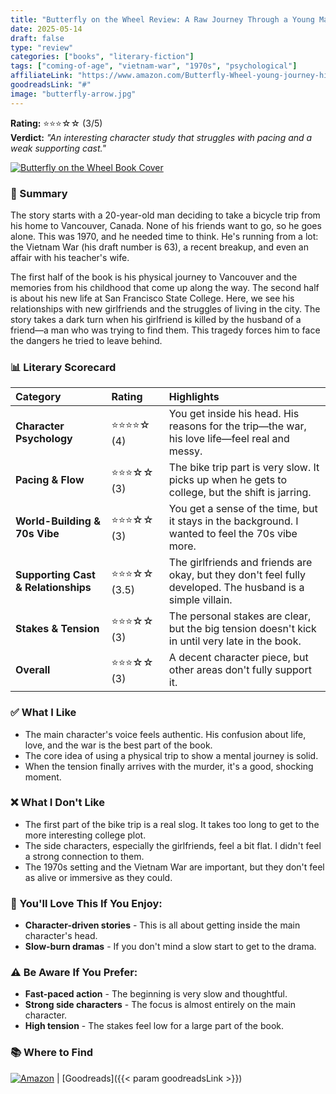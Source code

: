 ```yaml
---
title: "Butterfly on the Wheel Review: A Raw Journey Through a Young Man's Mind"
date: 2025-05-14
draft: false
type: "review"
categories: ["books", "literary-fiction"]
tags: ["coming-of-age", "vietnam-war", "1970s", "psychological"]
affiliateLink: "https://www.amazon.com/Butterfly-Wheel-young-journey-himself/dp/B0BMTBF6L7"
goodreadsLink: "#"
image: "butterfly-arrow.jpg"
---
```


**Rating:** ⭐️⭐️⭐️☆☆ (3/5)  
**Verdict:** *"An interesting character study that struggles with pacing and a weak supporting cast."*

[![Butterfly on the Wheel Book Cover](butterfly-arrow.jpg)](https://www.amazon.com/Butterfly-Wheel-young-journey-himself/dp/B0BMTBF6L7)

### 📖 Summary
The story starts with a 20-year-old man deciding to take a bicycle trip from his home to Vancouver, Canada. None of his friends want to go, so he goes alone. This was 1970, and he needed time to think. He's running from a lot: the Vietnam War (his draft number is 63), a recent breakup, and even an affair with his teacher's wife.

The first half of the book is his physical journey to Vancouver and the memories from his childhood that come up along the way. The second half is about his new life at San Francisco State College. Here, we see his relationships with new girlfriends and the struggles of living in the city. The story takes a dark turn when his girlfriend is killed by the husband of a friend—a man who was trying to find them. This tragedy forces him to face the dangers he tried to leave behind.

### 📊 Literary Scorecard
| **Category** | **Rating** | **Highlights** |
| :--- | :--- | :--- |
| **Character Psychology** | ⭐️⭐️⭐️⭐️☆ (4) | You get inside his head. His reasons for the trip—the war, his love life—feel real and messy. |
| **Pacing & Flow** | ⭐️⭐️⭐️☆☆ (3) | The bike trip part is very slow. It picks up when he gets to college, but the shift is jarring. |
| **World-Building & 70s Vibe** | ⭐️⭐️⭐️☆☆ (3) | You get a sense of the time, but it stays in the background. I wanted to feel the 70s vibe more. |
| **Supporting Cast & Relationships** | ⭐️⭐️⭐️☆☆ (3.5) | The girlfriends and friends are okay, but they don't feel fully developed. The husband is a simple villain. |
| **Stakes & Tension** | ⭐️⭐️⭐️☆☆ (3) | The personal stakes are clear, but the big tension doesn't kick in until very late in the book. |
| **Overall** | ⭐️⭐️⭐️☆☆ (3) | A decent character piece, but other areas don't fully support it. |

### ✅ What I Like
- The main character's voice feels authentic. His confusion about life, love, and the war is the best part of the book.
- The core idea of using a physical trip to show a mental journey is solid.
- When the tension finally arrives with the murder, it's a good, shocking moment.

### ❌ What I Don't Like
- The first part of the bike trip is a real slog. It takes too long to get to the more interesting college plot.
- The side characters, especially the girlfriends, feel a bit flat. I didn't feel a strong connection to them.
- The 1970s setting and the Vietnam War are important, but they don't feel as alive or immersive as they could.

### 🎯 You'll Love This If You Enjoy:
- **Character-driven stories** - This is all about getting inside the main character's head.
- **Slow-burn dramas** - If you don't mind a slow start to get to the drama.

### ⚠️ Be Aware If You Prefer:
- **Fast-paced action** - The beginning is very slow and thoughtful.
- **Strong side characters** - The focus is almost entirely on the main character.
- **High tension** - The stakes feel low for a large part of the book.

### 📚 Where to Find
[![Amazon](/images/amazon-logo.png)](https://www.amazon.com/Butterfly-Wheel-young-journey-himself/dp/B0BMTBF6L7) | [Goodreads]({{< param goodreadsLink >}})
